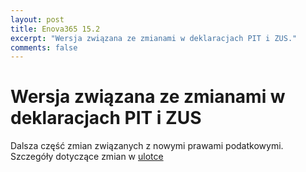 ```yaml
---
layout: post
title: Enova365 15.2
excerpt: "Wersja związana ze zmianami w deklaracjach PIT i ZUS."
comments: false
---
```

<h1>Wersja związana ze zmianami w deklaracjach PIT i ZUS</h1>
Dalsza część zmian związanych z nowymi prawami podatkowymi.
Szczegóły dotyczące zmian w <a href="http://www.enova365.cloud/instalatory/archiwalne/enova365_15.2.6949_ulotka_klienta.htm" target="_blank">ulotce</a>
